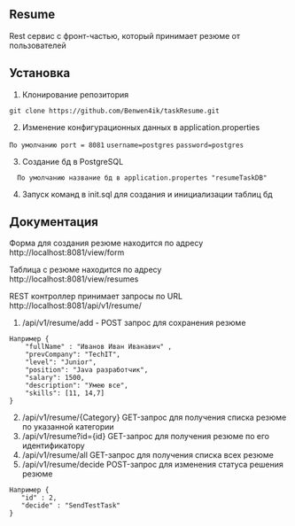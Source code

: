 ## Resume
 Rest сервис с фронт-частью, который принимает резюме от пользователей
## Установка
  1. Клонирование репозитория 
  
  ``` git clone https://github.com/Benwen4ik/taskResume.git ```
  
  2. Изменение конфигурационных данных в application.properties
  
  ``` По умолчанию port = 8081 ```
  ``` username=postgres ```
  ``` password=postgres ```
  
  3. Создание бд в PostgreSQL
  
  ```   По умолчанию название бд в application.propertes "resumeTaskDB" ```
  
  4. Запуск команд в init.sql для создания и инициализации таблиц бд
## Документация
Форма для создания резюме находится по адресу http://localhost:8081/view/form 

Таблица с резюме находится по адресу http://localhost:8081/view/resumes

REST контроллер принимает запросы по URL http://localhost:8081/api/v1/resume/
1. /api/v1/resume/add - POST запрос для сохранения резюме
   
```
Например {
    "fullName" : "Иванов Иван Иванавич" ,
    "prevCompany": "TechIT",
    "level": "Junior",
    "position": "Java разработчик",
    "salary": 1500,
    "description": "Умею все",
    "skills": [11, 14,7]
}
```

2.  /api/v1/resume/{Category}  GET-запрос для получения списка резюме по указанной категории
3.  /api/v1/resume?id={id}  GET-запрос для получения резюме по его идентификатору
4.  /api/v1/resume/all GET-запрос для получения списка всех резюме
5.  /api/v1/resume/decide POST-запрос для изменения статуса решения резюме
```
Например {
   "id" : 2,
   "decide" : "SendTestTask"
}
```
